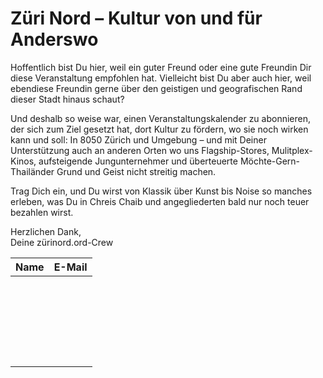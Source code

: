 # Züri Nord – Kultur von und für Anderswo

Hoffentlich bist Du hier, weil ein guter Freund oder eine gute Freundin Dir diese Veranstaltung empfohlen hat. Vielleicht bist Du aber auch hier, weil ebendiese Freundin gerne über den geistigen und geografischen Rand dieser Stadt hinaus schaut? 

Und deshalb so weise war, einen Veranstaltungskalender zu abonnieren, der sich zum Ziel gesetzt hat, dort Kultur zu fördern, wo sie noch wirken kann und soll: In 8050 Zürich und Umgebung – und mit Deiner Unterstützung auch an anderen Orten wo uns Flagship-Stores, Mulitplex-Kinos, aufsteigende Jungunternehmer und überteuerte Möchte-Gern-Thailänder Grund und Geist nicht streitig machen. 

Trag Dich ein, und Du wirst von Klassik über Kunst bis Noise so manches erleben, was Du in Chreis Chaib und angegliederten bald nur noch teuer bezahlen wirst. 

Herzlichen Dank,  
Deine zürinord.ord-Crew

| Name | E-Mail |
|:--|:--|
|  |  |
|  |  |
|  |  |
|  |  |
|  |  |
|  |  |
|  |  |
|  |  |
|  |  |
|  |  |
|  |  |
|  |  |
|  |  |
|  |  |
|  |  |
|  |  |
|  |  |
|  |  |
|  |  |
|  |  |
|  |  |
|  |  |
|  |  |
|  |  |
